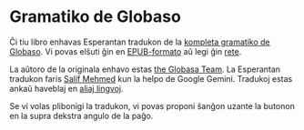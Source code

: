 # Gramatiko de Globaso

Ĉi tiu libro enhavas Esperantan tradukon de la [kompleta gramatiko de Globaso](https://salif.github.io/gramati-fe-globasa/eng/).
Vi povas elŝuti ĝin en [EPUB-formato](Gramati_fe_Globasa_Mesi_11_2024_eo_gemini.epub)
aŭ legi ĝin [rete](https://salif.github.io/gramati-fe-globasa/eo-gemini/).

La aŭtoro de la originala enhavo estas [the Globasa Team](https://globasa.net/).
La Esperantan tradukon faris [Salif Mehmed](https://salif.eu/eo) kun la helpo de Google Gemini.
Tradukoj estas ankaŭ haveblaj en [aliaj lingvoj](https://salif.github.io/gramati-fe-globasa/).

Se vi volas plibonigi la tradukon, vi povas proponi ŝanĝon uzante la butonon en la supra dekstra angulo de la paĝo.

[^1]: Kiom ajn permesas la leĝo, la aŭtoroj de ĉi tiu libro rezignas pri ĉiuj kopirajtoj kaj rilataj aŭ najbaraj rajtoj pri ĝia enhavo.
